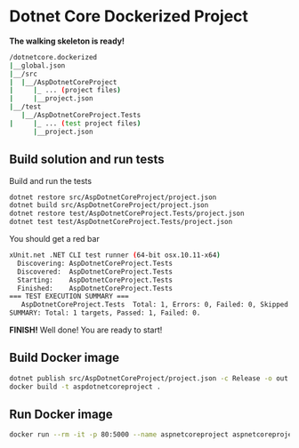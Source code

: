 # Dotnet Core Dockerized Project

**The walking skeleton is ready!**

```sh
/dotnetcore.dockerized
|__global.json
|__/src
|  |__/AspDotnetCoreProject
|     |_ ... (project files)
|     |__project.json
|__/test
   |__/AspDotnetCoreProject.Tests
|     |_ ... (test project files)
      |__project.json
```

## Build solution and run tests
Build and run the tests
```sh
dotnet restore src/AspDotnetCoreProject/project.json
dotnet build src/AspDotnetCoreProject/project.json
dotnet restore test/AspDotnetCoreProject.Tests/project.json
dotnet test test/AspDotnetCoreProject.Tests/project.json
```

You should get a red bar
```sh
xUnit.net .NET CLI test runner (64-bit osx.10.11-x64)
  Discovering: AspDotnetCoreProject.Tests
  Discovered:  AspDotnetCoreProject.Tests
  Starting:    AspDotnetCoreProject.Tests
  Finished:    AspDotnetCoreProject.Tests
=== TEST EXECUTION SUMMARY ===
   AspDotnetCoreProject.Tests  Total: 1, Errors: 0, Failed: 0, Skipped: 0, Time: 0.167s
SUMMARY: Total: 1 targets, Passed: 1, Failed: 0.
```

**FINISH!**
Well done! You are ready to start!

## Build Docker image ##
```sh
dotnet publish src/AspDotnetCoreProject/project.json -c Release -o out
docker build -t aspdotnetcoreproject .
```
## Run Docker image ##
```sh
docker run --rm -it -p 80:5000 --name aspnetcoreproject aspnetcoreproject
```